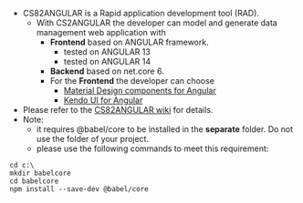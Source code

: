 - CS82ANGULAR is a Rapid application development tool (RAD). 
  - With CS2ANGULAR the developer can model and generate data management web application with
    - **Frontend** based on ANGULAR framework.
      - tested on ANGULAR 13
      - tested on ANGULAR 14
    - **Backend** based on net.core 6.
    - For the **Frontend** the developer can choose
      - [Material Design components for Angular](https://material.angular.io)
      - [Kendo UI for Angular](https://www.telerik.com/kendo-angular-ui)
- Please refer to the [CS82ANGULAR wiki](https://github.com/chempkovsky/CS82ANGULAR/wiki) for details.
- Note:
  - it requires @babel/core to be installed in the **separate** folder. Do not use the folder of your project.
  - please use the following commands to meet this requirement:
````
cd c:\
mkdir babelcore
cd babelcore
npm install --save-dev @babel/core
````

